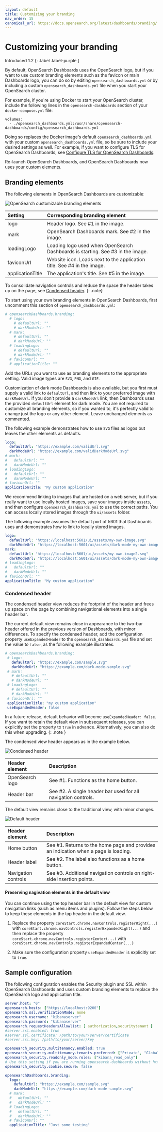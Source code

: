 ```yaml
---
layout: default
title: Customizing your branding
nav_order: 15
canonical_url: https://docs.opensearch.org/latest/dashboards/branding/
---
```


# Customizing your branding
Introduced 1.2
{: .label .label-purple }

By default, OpenSearch Dashboards uses the OpenSearch logo, but if you want to use custom branding elements such as the favicon or main Dashboards logo, you can do so by editing `opensearch_dashboards.yml` or by including a custom `opensearch_dashboards.yml` file when you start your OpenSearch cluster.

For example, if you're using Docker to start your OpenSearch cluster, include the following lines in the `opensearch-dashboards` section of your `docker-compose.yml` file:

```
volumes:
  - ./opensearch_dashboards.yml:/usr/share/opensearch-dashboards/config/opensearch_dashboards.yml
```

Doing so replaces the Docker image's default `opensearch_dashboards.yml` with your custom `opensearch_dashboards.yml` file, so be sure to include your desired settings as well. For example, if you want to configure TLS for OpenSearch Dashboards, see [Configure TLS for OpenSearch Dashboards]({{site.url}}{{site.baseurl}}/dashboards/install/tls).

Re-launch OpenSearch Dashboards, and OpenSearch Dashboards now uses your custom elements.

## Branding elements

The following elements in OpenSearch Dashboards are customizable:

![OpenSearch customizable branding elements]({{site.url}}{{site.baseurl}}/images/dashboards-branding-labels.png)

Setting | Corresponding branding element
:--- | :---
logo | Header logo. See #1 in the image.
mark | OpenSearch Dashboards mark. See #2 in the image.
loadingLogo | Loading logo used when OpenSearch Dashboards is starting. See #3 in the image.
faviconUrl | Website icon. Loads next to the application title. See #4 in the image.
applicationTitle | The application's title. See #5 in the image.

To consolidate navigation controls and reduce the space the header takes up on the page, see [Condensed header](#condensed-header).
{: .note}

To start using your own branding elements in OpenSearch Dashboards, first uncomment this section of `opensearch_dashboards.yml`:

```yml
# opensearchDashboards.branding:
  # logo:
    # defaultUrl: ""
    # darkModeUrl: ""
  # mark:
    # defaultUrl: ""
    # darkModeUrl: ""
  # loadingLogo:
    # defaultUrl: ""
    # darkModeUrl: ""
  # faviconUrl: ""
  # applicationTitle: ""
```

Add the URLs you want to use as branding elements to the appropriate setting. Valid image types are `SVG`, `PNG`, and `GIF`.

Customization of dark mode Dashboards is also available, but you first must supply a valid link to `defaultUrl`, and then link to your preferred image with `darkModeUrl`. If you don't provide a `darkModeUrl` link, then Dashboards uses the provided `defaultUrl` element for dark mode. You are not required to customize all branding elements, so if you wanted to, it's perfectly valid to change just the logo or any other element. Leave unchanged elements as commented.

The following example demonstrates how to use `SVG` files as logos but leaves the other elements as defaults.

```yml
logo:
  defaultUrl: "https://example.com/validUrl.svg"
  darkModeUrl: "https://example.com/validDarkModeUrl.svg"
# mark:
#   defaultUrl: ""
#   darkModeUrl: ""
# loadingLogo:
#   defaultUrl: ""
#   darkModeUrl: ""
# faviconUrl: ""
applicationTitle: "My custom application"
```

We recommend linking to images that are hosted on a web server, but if you really want to use locally hosted images, save your images inside `assets`, and then configure `opensearch_dashboards.yml` to use the correct paths. You can access locally stored images through the `ui/assets` folder.

The following example assumes the default port of 5601 that Dashboards uses and demonstrates how to link to locally stored images.

```yml
logo:
  defaultUrl: "https://localhost:5601/ui/assets/my-own-image.svg"
  darkModeUrl: "https://localhost:5601/ui/assets/dark-mode-my-own-image.svg"
mark:
  defaultUrl: "https://localhost:5601/ui/assets/my-own-image2.svg"
  darkModeUrl: "https://localhost:5601/ui/assets/dark-mode-my-own-image2.svg"
# loadingLogo:
#   defaultUrl: ""
#   darkModeUrl: ""
# faviconUrl: ""
applicationTitle: "My custom application"
```

### Condensed header

The condensed header view reduces the footprint of the header and frees up space on the page by combining navigational elements into a single header bar.

The current default view remains close in appearance to the two-bar header offered in the previous version of Dashboards, with minor differences. To specify the condensed header, add the configuration property `useExpandedHeader` to the `opensearch_dashboards.yml` file and set the value to `false`, as the following example illustrates.

 ```yml
# opensearchDashboards.branding:
  # logo:
    defaultUrl: "https://example.com/sample.svg"
    darkModeUrl: "https://example.com/dark-mode-sample.svg"
  # mark:
    # defaultUrl: ""
    # darkModeUrl: ""
  # loadingLogo:
    # defaultUrl: ""
    # darkModeUrl: ""
  # faviconUrl: ""
  applicationTitle: "my custom application"
  useExpandedHeader: false
```

In a future release, default behavior will become `useExpandedHeader: false`. If you want to retain the default view in subsequent releases, you can explicitly set the property to `true` in advance. Alternatively, you can also do this when upgrading.
{: .note }

The condensed view header appears as in the example below.

![Condensed header]({{site.url}}{{site.baseurl}}/images/DBs-Condensed.jpeg)

Header element | Description
:--- | :---
OpenSearch logo | See #1. Functions as the home button.
Header bar | See #2. A single header bar used for all navigation controls.

The default view remains close to the traditional view, with minor changes.

![Default header]({{site.url}}{{site.baseurl}}/images/DBs-Traditional.jpeg)

Header element | Description
:--- | :---
Home button | See #1. Returns to the home page and provides an indication when a page is loading.
Header label | See #2. The label also functions as a home button.
Navigation controls | See #3. Additional navigation controls on right-side insertion points.

#### Preserving nagivation elements in the default view

You can continue using the top header bar in the default view for custom navigation links (such as menu items and plugins). Follow the steps below to keep these elements in the top header in the default view.
1. Replace the property `coreStart.chrome.navControls.registerRight(...)` with `coreStart.chrome.navControls.registerExpandedRight(...)` and then replace the property  `coreStart.chrome.navControls.registerCenter(...)` with `coreStart.chrome.navControls.registerExpandedCenter(...)`

2. Make sure the configuration property `useExpandedHeader` is explicitly set to `true`.


## Sample configuration

The following configuration enables the Security plugin and SSL within OpenSearch Dashboards and uses custom branding elements to replace the OpenSearch logo and application title.

```yml
server.host: "0"
opensearch.hosts: ["https://localhost:9200"]
opensearch.ssl.verificationMode: none
opensearch.username: "kibanaserver"
opensearch.password: "kibanaserver"
opensearch.requestHeadersAllowlist: [ authorization,securitytenant ]
#server.ssl.enabled: true
#server.ssl.certificate: /path/to/your/server/certificate
#server.ssl.key: /path/to/your/server/key

opensearch_security.multitenancy.enabled: true
opensearch_security.multitenancy.tenants.preferred: ["Private", "Global"]
opensearch_security.readonly_mode.roles: ["kibana_read_only"]
# Use this setting if you are running opensearch-dashboards without https
opensearch_security.cookie.secure: false

opensearchDashboards.branding:
  logo:
    defaultUrl: "https://example.com/sample.svg"
    darkModeUrl: "https://example.com/dark-mode-sample.svg"
  # mark:
  #   defaultUrl: ""
  #   darkModeUrl: ""
  # loadingLogo:
  #   defaultUrl: ""
  #   darkModeUrl: ""
  # faviconUrl: ""
  applicationTitle: "Just some testing"
```
